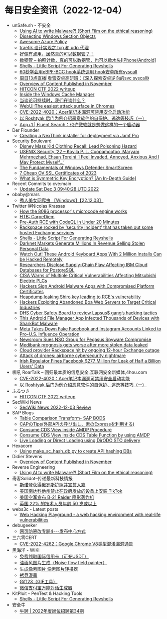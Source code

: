 # 每日安全资讯（2022-12-04）

- unSafe.sh - 不安全
  - [Using AI to write Malware?! (Short Film on the ethical reasoning)](https://buaq.net/go-138416.html)
  - [Dissecting Windows Section Objects](https://buaq.net/go-138414.html)
  - [Awesome Azure Policy](https://buaq.net/go-138417.html)
  - [traefik 设计实现之 tcp 和 udp 代理](https://buaq.net/go-138418.html)
  - [好像有点用，居然真的可以数钢管？！](https://buaq.net/go-138419.html)
  - [数钢管 – 拍照计数，真的可以数钢管，也可以数木头[iPhone/Android]](https://buaq.net/go-138410.html)
  - [Shells - Little Script For Generating Revshells](https://buaq.net/go-138402.html)
  - [60秒学会用eBPF-BCC hook系统调用  hook安卓所有syscall](https://buaq.net/go-138400.html)
  - [周日13点直播|看雪安卓高研班：《深入探索安卓逆向的svc syscall》](https://buaq.net/go-138399.html)
  - [Overview of Content Published in November](https://buaq.net/go-138401.html)
  - [HITCON CTF 2022 writeup](https://buaq.net/go-138390.html)
  - [Inside the Windows Cache Manager](https://buaq.net/go-138389.html)
  - [当谈论可持续时，我们在谈什么？](https://buaq.net/go-138388.html)
  - [WebUI:The easiest attack surface in Chromes](https://buaq.net/go-138384.html)
  - [CVE-2022-4020：Acer笔记本漏洞可禁用安全启动功能](https://buaq.net/go-138375.html)
  - [以 Roshtyak 后门为例介绍恶意软件的自保护、逃逸等技巧（一）](https://buaq.net/go-138376.html)
  - [App+1 | Fluent Search：也许微软就是想做这样的一个启动器](https://buaq.net/go-138374.html)
- Der Flounder
  - [Creating a NexThink installer for deployment via Jamf Pro](https://derflounder.wordpress.com/2022/12/03/creating-a-nexthink-installer-for-deployment-via-jamf-pro/)
- Security Boulevard
  - [Disney Mass Kid Clothing Recall: Lead Poisoning Hazard](https://securityboulevard.com/2022/12/disney-mass-kid-clothing-recall-lead-poisoning-hazard/)
  - [USENIX Security ’22 – Kovila P. L. Coopamootoo,  Maryam Mehrnezhad, Ehsan Toreini ‘I Feel Invaded, Annoyed, Anxious And I May Protect Myself…’](https://securityboulevard.com/2022/12/usenix-security-22-kovila-p-l-coopamootoo-maryam-mehrnezhad-ehsan-toreini-i-feel-invaded-annoyed-anxious-and-i-may-protect-myself/)
  - [The Fundamentals of Windows Defender SmartScreen](https://securityboulevard.com/2022/12/the-fundamentals-of-windows-defender-smartscreen/)
  - [7 Cheap OV SSL Certificates of 2023](https://securityboulevard.com/2022/12/7-cheap-ov-ssl-certificates-of-2023/)
  - [What is Symmetric Key Encryption? [An In-Depth Guide]](https://securityboulevard.com/2022/12/what-is-symmetric-key-encryption-an-in-depth-guide/)
- Recent Commits to cve:main
  - [Update Sat Dec  3 09:40:28 UTC 2022](https://github.com/trickest/cve/commit/9551221ce703d9ce1156e6c5d6f14ef6709ad899)
- obaby@mars
  - [秀人美女网爬虫 【Windows】【22.12.03】](https://h4ck.org.cn/2022/12/%e7%a7%80%e4%ba%ba%e7%be%8e%e5%a5%b3%e7%bd%91%e7%88%ac%e8%99%ab-%e3%80%90windows%e3%80%91%e3%80%9022-12-03%e3%80%91/)
- Twitter @Nicolas Krassas
  - [How the 8086 processor's microcode engine works](https://twitter.com/Dinosn/status/1599118314789171200)
  - [HTB: CarpeDiem](https://twitter.com/Dinosn/status/1599093609084514304)
  - [Pre-Auth RCE with CodeQL in Under 20 Minutes](https://twitter.com/Dinosn/status/1599091816611352576)
  - [Rackspace rocked by ‘security incident’ that has taken out some hosted Exchange services](https://twitter.com/Dinosn/status/1599051435412312064)
  - [Shells - Little Script For Generating Revshells](https://twitter.com/Dinosn/status/1599049674718994432)
  - [Darknet Markets Generate Millions In Revenue Selling Stolen Personal Data](https://twitter.com/Dinosn/status/1599049629471215616)
  - [Watch Out! These Android Keyboard Apps With 2 Million Installs Can be Hacked Remotely](https://twitter.com/Dinosn/status/1598933902738923521)
  - [Researchers Disclose Supply-Chain Flaw Affecting IBM Cloud Databases for PostgreSQL](https://twitter.com/Dinosn/status/1598933824250925056)
  - [CISA Warns of Multiple Critical Vulnerabilities Affecting Mitsubishi Electric PLCs](https://twitter.com/Dinosn/status/1598933748589813760)
  - [Hackers Sign Android Malware Apps with Compromised Platform Certificates](https://twitter.com/Dinosn/status/1598933716537323523)
  - [Heapdump leaking Shiro key leading to RCE's vulnerability](https://twitter.com/Dinosn/status/1598933041811898368)
  - [Hackers Exploiting Abandoned Boa Web Servers to Target Critical Industries](https://twitter.com/Dinosn/status/1598932322509737985)
  - [DHS Cyber Safety Board to review Lapsus$ gang’s hacking tactics](https://twitter.com/Dinosn/status/1598930718943367168)
  - [This Android File Manager App Infected Thousands of Devices with SharkBot Malware](https://twitter.com/Dinosn/status/1598930652073984000)
  - [Meta Takes Down Fake Facebook and Instagram Accounts Linked to Pro-U.S. Influence Operation](https://twitter.com/Dinosn/status/1598930583387635712)
  - [Newsroom Sues NSO Group for Pegasus Spyware Compromise](https://twitter.com/Dinosn/status/1598930547094409216)
  - [Medibank prognosis gets worse after more stolen data leaked](https://twitter.com/Dinosn/status/1598919637843836933)
  - [Cloud provider Rackspace hit by ongoing 12-hour Exchange outage](https://twitter.com/Dinosn/status/1598919520910864384)
  - [Attack of drones: airborne cybersecurity nightmare](https://twitter.com/Dinosn/status/1598919417248722945)
  - [Irish Regulator Fines Facebook $277 Million for Leak of Half a Billion Users' Data](https://twitter.com/Dinosn/status/1598919369706217473)
- 嘶吼 RoarTalk – 回归最本质的信息安全,互联网安全新媒体,4hou.com
  - [CVE-2022-4020：Acer笔记本漏洞可禁用安全启动功能](https://www.4hou.com/posts/kM4v)
  - [以 Roshtyak 后门为例介绍恶意软件的自保护、逃逸等技巧（一）](https://www.4hou.com/posts/kM0r)
- ふるつき
  - [HITCON CTF 2022 writeup](https://furutsuki.hatenablog.com/entry/2022/12/03/172249)
- SecWiki News
  - [SecWiki News 2022-12-03 Review](http://www.sec-wiki.com/?2022-12-03)
- SAP Blogs
  - [Table Comparison Transform- SAP BODS](https://blogs.sap.com/2022/12/03/table-comparison-transform-sap-bods/)
  - [CAPのTips(外部APIの呼び出し、素のExpressを利用する)](https://blogs.sap.com/2022/12/03/cap%e3%81%aetips%e5%a4%96%e9%83%a8api%e3%81%ae%e5%91%bc%e3%81%b3%e5%87%ba%e3%81%97%e3%80%81%e7%b4%a0%e3%81%aeexpress%e3%82%92%e5%88%a9%e7%94%a8%e3%81%99%e3%82%8b/)
  - [Consume CDS View inside AMDP Procedure](https://blogs.sap.com/2022/12/03/consume-cds-view-inside-amdp-procedure/)
  - [Consume CDS View inside CDS Table Function by using AMDP](https://blogs.sap.com/2022/12/03/consume-cds-view-inside-cds-table-function-by-using-amdp/)
  - [Live Loading or Direct Loading using DirODO STO delivery](https://blogs.sap.com/2022/12/03/live-loading-or-direct-loading-using-dirodo-sto-delivery/)
- Hexacorn
  - [Using make_sc_hash_db.py to create API hashing DBs](https://www.hexacorn.com/blog/2022/12/03/using-make_sc_hash_db-py-to-create-api-hashing-dbs/)
- Didier Stevens
  - [Overview of Content Published in November](https://blog.didierstevens.com/2022/12/03/overview-of-content-published-in-november-8/)
- Reverse Engineering
  - [Using AI to write Malware?! (Short Film on the ethical reasoning)](https://www.reddit.com/r/ReverseEngineering/comments/zbj2yj/using_ai_to_write_malware_short_film_on_the/)
- 奇客Solidot–传递最新科技情报
  - [斯诺登获得俄罗斯护照并宣誓入籍](https://www.solidot.org/story?sid=73550)
  - [美国南达科他州禁止在政府发放的设备上安装 TikTok](https://www.solidot.org/story?sid=73549)
  - [美国空军宣布 B-21 Raider 隐形轰炸机](https://www.solidot.org/story?sid=73548)
  - [英国 22% 的技术人员年龄 50 岁或以上](https://www.solidot.org/story?sid=73547)
- webs3c - Latest posts
  - [Web Hacking Playground - a web hacking environment with real-life vulnerabilities](https://webs3c.com/t/web-hacking-playground-a-web-hacking-environment-with-real-life-vulnerabilities/245#post_1)
- debugeeker
  - [网页防篡改专题4---发布中心方式](https://mp.weixin.qq.com/s?__biz=MzU4NjY0NTExNA==&mid=2247487122&idx=1&sn=51cce009f5998d0d5910b6b352029fb6&chksm=fdf96587ca8eec915f238a98651911fd1d80163fa52fe0d64605a3bdf33b7ba8750fa14adea0&scene=58&subscene=0#rd)
- 三六零CERT
  - [CVE-2022-4262：Google Chrome V8类型混淆漏洞通告](https://mp.weixin.qq.com/s?__biz=MzU5MjEzOTM3NA==&mid=2247491631&idx=1&sn=23f6b889fb044adec5d046573adfb0c9&chksm=fe26e52ec9516c3893d2f61519c471f06c71fc7f6bec0eb8cc26efe21a1899f62f1ab3d93344&scene=58&subscene=0#rd)
- 黑海洋 - WIKI
  - [免费领取国际信用卡（可充USDT）](https://blog.upx8.com/3087)
  - [油画风图片生成（Noise flow field painter）](https://blog.upx8.com/3136)
  - [生成像素图片 像素图片转换器](https://blog.upx8.com/3135)
  - [拷貝漫畫](https://blog.upx8.com/3134)
  - [Gif123（GIF工具）](https://blog.upx8.com/3133)
  - [微信支付宝万能对话生成器](https://blog.upx8.com/3132)
- KitPloit - PenTest & Hacking Tools
  - [Shells - Little Script For Generating Revshells](http://www.kitploit.com/2022/12/shells-little-script-for-generating.html)
- 安全牛
  - [牛聘 | 2022年度岗位招聘第34期](https://mp.weixin.qq.com/s?__biz=MjM5Njc3NjM4MA==&mid=2651120607&idx=1&sn=3ac293bbfb91f25dacba68d41b610dcb&chksm=bd14530c8a63da1a558feb196ae760ab642752f09e3ff7a6981e5811caa2cc90c33ade5afece&scene=58&subscene=0#rd)
